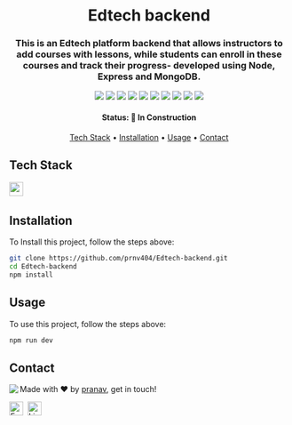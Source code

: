 <h1 align="center">
	Edtech backend
</h1>

<h3 align="center">
	This is an Edtech  platform  backend that allows instructors to add courses with lessons, while students can enroll in these courses and track their progress- developed using Node, Express and MongoDB.
</h3>

<p align="center">
	<img src="https://img.shields.io/badge/PRs-welcome-brightgreen.svg?style=flat-square"/>
	<img src="https://img.shields.io/github/license/prnv404/Edtech-backend?color=green"/>
	<img src="https://img.shields.io/github/repo-size/prnv404/Edtech-backend?color=green"/>
	<img src="https://img.shields.io/github/last-commit/prnv404/Edtech-backend?color=green"/>
	<img src="https://img.shields.io/github/languages/count/prnv404/Edtech-backend?color=green"/>
	<img src="https://img.shields.io/github/contributors/prnv404/Edtech-backend?color=green"/>
	<img src="https://img.shields.io/github/issues-raw/prnv404/Edtech-backend?color=green"/>
	<img src="https://img.shields.io/github/issues-closed-raw/prnv404/Edtech-backend?color=green"/>
	<img src="https://img.shields.io/github/issues-pr-raw/prnv404/Edtech-backend?color=green"/>
	<img src="https://img.shields.io/github/issues-pr-closed-raw/prnv404/Edtech-backend?color=green"/>
</p>

<h4 align="center">
	Status: 🚧 In Construction
</h4>

<p align="center">
	<a href="#tech-stack">Tech Stack</a> •
	<a href="#installation">Installation</a> •
	<a href="#usage">Usage</a> • 
	<a href="#contact">Contact</a> 
</p>

## Tech Stack
<img src="https://img.shields.io/badge/Nodejs-05122A?style=flat&logo=node.js" alt="nodejs Badge" height="25">&nbsp;

## Installation
To Install this project, follow the steps above:
```bash
git clone https://github.com/prnv404/Edtech-backend.git
cd Edtech-backend
npm install
```

## Usage
To use this project, follow the steps above:
```bash
npm run dev
```

## Contact
<img align="left" src="https://avatars.githubusercontent.com/prnv404?size=100">

Made with ❤️ by [pranav](https://github.com/prnv404), get in touch!

<a href="mailto:pranavofficial404@gmail.com" target="_blank"><img src="https://img.shields.io/badge/Email-D14836?style=flat&logo=gmail&logoColor=white" alt="Email Badge" height="25"></a>&nbsp;
<a href="https://www.linkedin.com/in/pranav s" target="_blank"><img src="https://img.shields.io/badge/Linkedin-0077B5?style=flat&logo=linkedin&logoColor=white" alt="LinkedIn Badge" height="25"></a>&nbsp;

<br clear="left"/>
